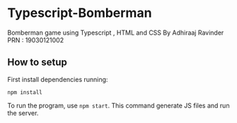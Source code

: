 # Typescript-Bomberman
Bomberman game using Typescript , HTML and CSS
      By
Adhiraaj Ravinder
PRN : 19030121002


## How to setup
First install dependencies running:

```npm install``` 

To run the program, use `npm start`. This command generate JS files and run the server.
